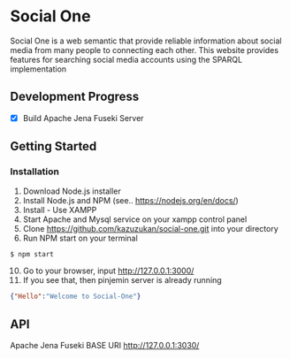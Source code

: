 # Social One
Social One is a web semantic that provide reliable information about social media from many people to connecting each other. This website provides features for searching social media accounts using the SPARQL implementation

## Development Progress
- [x] Build Apache Jena Fuseki Server

## Getting Started
### Installation
1. Download Node.js installer
2. Install Node.js and NPM (see.. https://nodejs.org/en/docs/)
3. Install - Use XAMPP
4. Start Apache and Mysql service on your xampp control panel
5. Clone https://github.com/kazuzukan/social-one.git into your directory
6. Run NPM start on your terminal

```bash
$ npm start
```
10. Go to your browser, input http://127.0.0.1:3000/
11. If you see that, then pinjemin server is already running
```json
{"Hello":"Welcome to Social-One"}
```

## API
Apache Jena Fuseki BASE URI http://127.0.0.1:3030/
